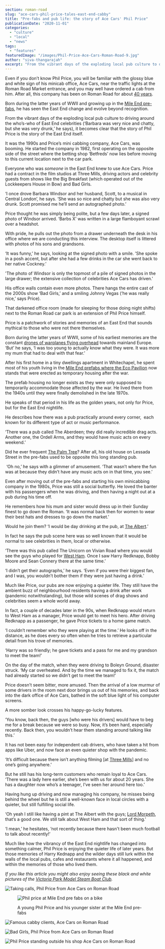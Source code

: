 ```yaml
---
section: roman-road
slug: "ace-cars-phil-price-tales-east-end-cabby"
title: "Pre-fabs and pub life: the story of Ace Cars' Phil Price"
publicationDate: "2020-11-01"
categories: 
  - "culture"
  - "local"
  - "news"
tags: 
  - "features"
featuredImage: "/images/Phil-Price-Ace-Cars-Roman-Road-9.jpg"
author: "siva-thangarajah"
excerpt: "From the vibrant days of the exploding local pub culture to driving around the who’s-who of East End celebrities (‘Barbara was very nice and chatty, but she was very drunk,’ he says), it becomes clear that the story of Phil Price is the story of the East End itself."
---
```


Even if you don’t know Phil Price, you will be familiar with the glossy blue and white sign of his minicab office, Ace Cars, near the traffic lights at the Roman Road Market entrance, and you may well have ordered a cab from him. After all, this company has been on Roman Road for about [40 years](https://romanroadlondon.com/oldest-shops-roman-road/). 

Born during the latter years of WWII and growing up in the [Mile End pre-fabs](https://romanroadlondon.com/eco-pavilion-mile-end-park-history/), he has seen the East End change and evolve beyond recognition. 

From the vibrant days of the exploding local pub culture to driving around the who’s-who of East End celebrities (‘Barbara was very nice and chatty, but she was very drunk,’ he says), it becomes clear that the story of Phil Price is the story of the East End itself. 

It was the 1990s and Price’s mini cabbing company, Ace Cars, was booming. He started the company in 1982, first operating on the opposite side of the street where the betting shop ‘Betfreds’ now lies before moving to this current location next to the car park. 

Everyone who was _someone_ in the East End knew to use Ace Cars. Price had a contract in the film studios at Three Mills, driving actors and celebrity guests from shows like the Big Breakfast (which operated out of the Lockkeepers House in Bow) and Bad Girls. 

‘I once drove Barbara Windsor and her husband, Scott, to a musical in Central London’, he says. ‘She was so nice and chatty but she was also very drunk. Scott promised me he’ll send an autographed photo.’

Price thought he was simply being polite, but a few days later, a signed photo of Windsor arrived. ‘Barbs X’ was written in a large flamboyant scrawl over a headshot. 

With pride, he pulls out the photo from a drawer underneath the desk in his office where we are conducting this interview. The desktop itself is littered with photos of his sons and grandsons. 

‘It was funny,’ he says, looking at the signed photo with a smile. ’She spoke in a posh accent, but after she had a few drinks in the car she went back to her native Cockney.’

'The photo of Windsor is only the topmost of a pile of signed photos in the large drawer; the extensive collection of celebrities Ace Cars has driven.'

His office walls contain even more photos. There hangs the entire cast of the 2000s show ‘Bad Girls,’ and a smiling Johnny Vegas (‘he was really nice,’ says Price). 

That darkened office room (made for sleeping for those doing night shifts) next to the Roman Road car park is an extension of Phil Price himself. 

Price is a patchwork of stories and memories of an East End that sounds mythical to those who were not there themselves. 

Born during the latter years of WWII, some of his earliest memories are the constant [drones of warplanes flying overhead](https://romanroadlondon.com/history-regents-canal-200-year-anniversary/) towards mainland Europe. ‘But’ he says, ‘I was too young to actually know what they were. It was more my mum that had to deal with that fear.’

After his first home in a tiny dwellings apartment in Whitechapel, he spent most of his youth living in the [Mile End prefabs where the Eco Pavilion](https://romanroadlondon.com/eco-pavilion-mile-end-park-history/) now stands that were erected as temporary housing after the war. 

The prefab housing no longer exists as they were only supposed to temporarily accommodate those affected by the war. He lived there from the 1940s until they were finally demolished in the late 1970s. 

He speaks of that period in his life as the golden years, not only for Price, but for the East End nightlife.

He describes how there was a pub practically around every corner,  each known for its different type of act or music performance. 

‘There was a pub called The Aberdeen; they did really incredible drag acts. Another one, the Ordell Arms, and they would have music acts on every weekend.’

Did he ever frequent [The Palm Tree](https://romanroadlondon.com/last-crooners-palm-tree-pub-tom-oldham/)? After all, his old house on Lessada Street in the pre-fabs used to be opposite this long standing pub.

 ‘Oh no,’ he says with a glimmer of amusement. ‘That wasn’t where the fun was at because they didn’t have any music acts on in that time, you see.’

Even after moving out of the pre-fabs and starting his own minicabbing company in the 1980s, Price was still a social butterfly. He loved the banter with his passengers when he was driving, and then having a night out at a pub during his time off. 

He remembers how his mum and sister would dress up in their Sunday finest to go down the Roman. ‘It was normal back then for women to wear their best hats and dresses to go down the market.’

Would he join them? ‘I would be day drinking at the pub, at [The Albert](https://romanroadlondon.com/albert-pub-refurbishment/).’

In fact he says the pub scene here was so well known that it would be normal to see celebrities in them, local or otherwise. 

‘There was this pub called The Unicorn on Vivian Road where you would see the guys who played for [West Ham](https://romanroadlondon.com/faces-west-ham-football-jose-da-luz-photoessay/). Once I saw Harry Redknapp, Bobby Moore and Sean Connery there at the same time.’

‘I didn’t get their autographs,’ he says. ‘Even if you were their biggest fan, and I was, you wouldn’t bother them if they were just having a drink.’

Much like Price, our pubs are now enjoying a quieter life. They still have the ambient buzz of neighbourhood residents having a drink after work (pandemic notwithstanding), but those wild scenes of drag shows and celebrities seem a whole world away. 

In fact, a couple of decades later in the 90s, when Redknapp would return to West Ham as a manager, Price would get to meet his hero. After driving Redknapp as a passenger, he gave Price tickets to a home game match. 

‘I couldn’t remember who they were playing at the time.’ He looks off in the distance, as he does every so often when he tries to retrieve a particular detail from his trove of memories. 

‘Harry was so friendly; he gave tickets and a pass for me and my grandson to meet the team!’

On the day of the match, when they were driving to Boleyn Ground, disaster struck. ‘My car overheated. And by the time we managed to fix it, the match had already started so we didn’t get to meet the team!’

Price doesn’t seem bitter, more amused. Then the arrival of a low murmur of some drivers in the room next door brings us out of his memories, and back into the dark office of Ace Cars, bathed in the soft blue light of his computer screens. 

A more somber look crosses his happy-go-lucky features. 

‘You know, back then, the guys \[who were his drivers\] would have to beg me for a break because we were so busy. Now, it’s been hard, especially recently. Back then, you wouldn’t hear them standing around talking like this.’

It has not been easy for independent cab drivers, who have taken a hit from apps like Uber, and now face an even quieter shop with the pandemic.

‘It’s difficult because there isn’t anything filming \[at [Three Mills](https://romanroadlondon.com/house-mill-bromley-by-bow/)\] and no one’s going anywhere.’

But he still has his long-term customers who remain loyal to Ace Cars. ‘There was a lady here earlier, she’s been with us for about 20 years. She has a daughter now who’s a teenager, I’ve seen her around here too.’

Having hung up driving and now managing his company, he misses being behind the wheel but he is still a well-known face in local circles with a quieter, but still fulfilling social life.

‘Oh yeah I still like having a pint at The Albert with the guys; [Lord Morpeth](https://romanroadlondon.com/sylvia-pankhurst-lord-morpeth-mural/), that’s a good one. We still talk about West Ham and that sort of thing.’

‘I mean,’ he hesitates, ‘not recently because there hasn't been much football to talk about recently!’

Much like how the vibrancy of the East End nightlife has changed into something calmer, Phil Price is enjoying the quieter life of later years. But those memories of Harry Kednapp and the wilder days still lurk within the walls of the local pubs, cafes and restaurants where it all happened, and within the memories of those who lived them. 

_If you like this article you might also enjoy seeing these black and white pictures of the [Victoria Park Model Steam Boat Club](https://romanroadlondon.com/victoria-park-steam-boat-club-memories/)._ 

![Taking calls, Phil Price from Ace Cars on Roman Road](/images/Phil-Price-Ace-Cars-Roman-Road-9-1024x683.jpg)

<figure>

![Phil price at Mile End pre fabs on a bike](/images/phil-price-young-bike-1024x683.jpg)

<figcaption>

A young Phil Price and his younger sister at the Mile End pre-fabs

</figcaption>

</figure>

![Famous cabby clients, Ace Cars on Roman Road](/images/Phil-Price-Ace-Cars-Roman-Road-7-1024x683.jpg)

![Bad Girls, Phil Price from Ace Cars on Roman Road](/images/Phil-Price-Ace-Cars-Roman-Road-8-1024x683.jpg)

![Phil Price standing outside his shop Ace Cars on Roman Road](/images/Phil-Price-Ace-Cars-Roman-Road-5-1024x683.jpg)
